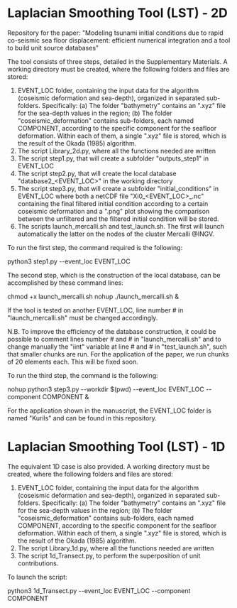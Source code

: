 # Laplacian Smoothing Tool (LST) - 2D
Repository for the paper: "Modeling tsunami initial conditions due to rapid co-seismic sea floor displacement: efficient numerical integration and a tool to build unit source databases"


The tool consists of three steps, detailed in the Supplementary Materials.
A working directory must be created, where the following folders and files are stored:

1. EVENT_LOC folder, containing the input data for the algorithm (coseismic deformation and sea-depth), organized in separated sub-folders. Specifically:
   (a) The folder "bathymetry" contains an ".xyz" file for the sea-depth values in the region;
   (b) The folder "coseismic_deformation" contains sub-folders, each named COMPONENT, according to the specific component for the seafloor deformation. Within each of them, a single ".xyz" file is stored, which is the result of the Okada (1985) algorithm.
2. The script Library_2d.py, where all the functions needed are written   
3. The script step1.py, that will create a subfolder "outputs_step1" in EVENT_LOC
4. The script step2.py, that will create the local database "database2_<EVENT_LOC>" in the working directory
5. The script step3.py, that will create a subfolder "initial_conditions" in EVENT_LOC where both a netCDF file "Xi0_<EVENT_LOC>_<COMPONENT>.nc" containing the final filtered initial condition according to a certain coseismic deformation and a ".png" plot showing the comparison between the unfiltered and the filtered initial condition will be stored.
6. The scripts launch_mercalli.sh and test_launch.sh. The first will launch automatically the latter on the nodes of the cluster Mercalli @INGV.
   
    
To run the first step, the command required is the following:

python3 step1.py --event_loc EVENT_LOC

The second step, which is the construction of the local database, can be accomplished by these command lines:

chmod +x launch_mercalli.sh
nohup ./launch_mercalli.sh &

If the tool is tested on another EVENT_LOC, line number # in "launch_mercalli.sh" must be changed accordingly.

N.B. To improve the efficiency of the database construction, it could be possible to comment lines number # and # in "launch_mercalli.sh" and to change manually the "iint" variable at line # and # in "test_launch.sh", such that smaller chunks are run. For the application of the paper, we run chunks of 20 elements each. This will be fixed soon. 

To run the third step, the command is the following:

nohup python3 step3.py --workdir $(pwd) --event_loc EVENT_LOC --component COMPONENT &

For the application shown in the manuscript, the EVENT_LOC folder is named "Kurils" and can be found in this repository.

# Laplacian Smoothing Tool (LST) - 1D

The equivalent 1D case is also provided. 
A working directory must be created, where the following folders and files are stored:

1. EVENT_LOC folder, containing the input data for the algorithm (coseismic deformation and sea-depth), organized in separated sub-folders. Specifically:
   (a) The folder "bathymetry" contains an ".xyz" file for the sea-depth values in the region;
   (b) The folder "coseismic_deformation" contains sub-folders, each named COMPONENT, according to the specific component for the seafloor deformation. Within each of them, a single ".xyz" file is stored, which is the result of the Okada (1985) algorithm.
2. The script Library_1d.py, where all the functions needed are written
3. The script 1d_Transect.py, to perform the superposition of unit contributions.

To launch the script:

python3 1d_Transect.py --event_loc EVENT_LOC --component COMPONENT






